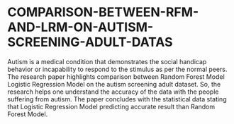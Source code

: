 # COMPARISON-BETWEEN-RFM-AND-LRM-ON-AUTISM-SCREENING-ADULT-DATAS
Autism is a medical condition that demonstrates the social handicap behavior or incapability to respond to the stimulus as per the normal peers. The research paper highlights comparison between Random Forest Model Logistic Regression Model on the autism screening adult dataset. So, the research helps one understand the accuracy of the data with the people suffering from autism. The paper concludes with the statistical data stating that Logistic Regression Model predicting accurate result than Random Forest Model.
